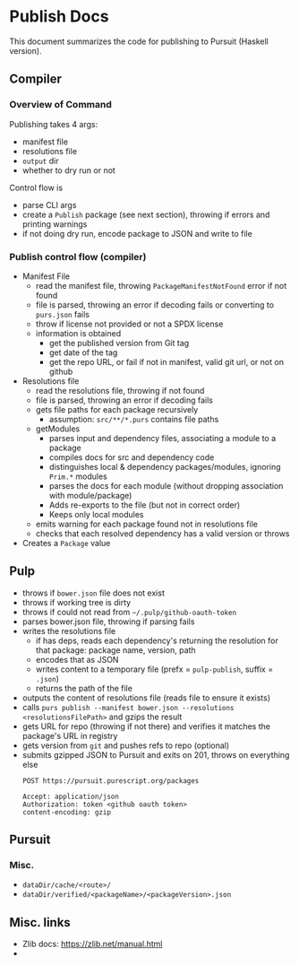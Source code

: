 # Publish Docs

This document summarizes the code for publishing to Pursuit (Haskell version).

## Compiler

### Overview of Command

Publishing takes 4 args:
- manifest file
- resolutions file
- `output` dir
- whether to dry run or not

Control flow is
- parse CLI args
- create a `Publish` package (see next section), throwing if errors and printing warnings
- if not doing dry run, encode package to JSON and write to file

### Publish control flow (compiler)

- Manifest File
  - read the manifest file, throwing `PackageManifestNotFound` error if not found
  - file is parsed, throwing an error if decoding fails or converting to `purs.json` fails
  - throw if license not provided or not a SPDX license
  - information is obtained
    - get the published version from Git tag
    - get date of the tag
    - get the repo URL, or fail if not in manifest, valid git url, or not on github
- Resolutions file
  - read the resolutions file, throwing if not found
  - file is parsed, throwing an error if decoding fails
  - gets file paths for each package recursively
    - assumption: `src/**/*.purs` contains file paths
  - getModules
    - parses input and dependency files, associating a module to a package
    - compiles docs for src and dependency code
    - distinguishes local & dependency packages/modules, ignoring `Prim.*` modules
    - parses the docs for each module (without dropping association with module/package)
    - Adds re-exports to the file (but not in correct order)
    - Keeps only local modules
  - emits warning for each package found not in resolutions file
  - checks that each resolved dependency has a valid version or throws
- Creates a `Package` value

## Pulp

- throws if `bower.json` file does not exist
- throws if working tree is dirty
- throws if could not read from `~/.pulp/github-oauth-token`
- parses bower.json file, throwing if parsing fails
- writes the resolutions file
  - if has deps, reads each dependency's returning the resolution for that package: package name, version, path
  - encodes that as JSON
  - writes content to a temporary file (prefx = `pulp-publish`, suffix = `.json`)
  - returns the path of the file
- outputs the content of resolutions file (reads file to ensure it exists)
- calls `purs publish --manifest bower.json --resolutions <resolutionsFilePath>` and gzips the result
- gets URL for repo (throwing if not there) and verifies it matches the package's URL in registry
- gets version from `git` and pushes refs to repo (optional)
- submits gzipped JSON to Pursuit and exits on 201, throws on everything else
    ```
    POST https://pursuit.purescript.org/packages
    
    Accept: application/json
    Authorization: token <github oauth token>
    content-encoding: gzip
    ```

## Pursuit

### Misc.

- `dataDir/cache/<route>/`
- `dataDir/verified/<packageName>/<packageVersion>.json`

## Misc. links

- Zlib docs: https://zlib.net/manual.html
- 
